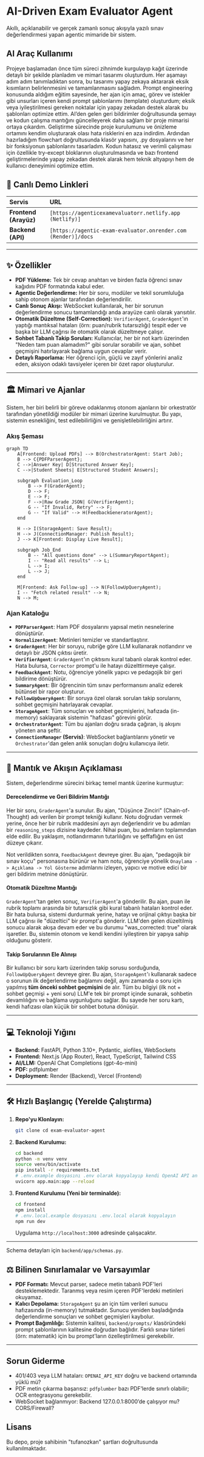# AI-Driven Exam Evaluator Agent

Akıllı, açıklanabilir ve gerçek zamanlı sonuç akışıyla yazılı sınav değerlendirmesi yapan agentic mimaride bir sistem.

## AI Araç Kullanımı

Projeye başlamadan önce tüm süreci zihnimde kurgulayıp kağıt üzerinde detaylı bir şekilde planladım ve mimari tasarımı oluşturdum. Her aşamayı adım adım tanımladıktan sonra, bu tasarımı yapay zekaya aktararak eksik kısımların belirlenmesini ve tamamlanmasını sağladım. Prompt engineering konusunda aldığım eğitim sayesinde, her ajan için amaç, görev ve istekler gibi unsurları içeren kendi prompt şablonlarımı (template) oluşturdum; eksik veya iyileştirilmesi gereken noktalar için yapay zekadan destek alarak bu şablonları optimize ettim. AI’den gelen geri bildirimler doğrultusunda şemayı ve kodun çalışma mantığını güncelleyerek daha sağlam bir proje mimarisi ortaya çıkardım. Geliştirme sürecinde proje kurulumunu ve önizleme ortamını kendim oluşturarak olası hata risklerini en aza indirdim. Ardından hazırladığım flowchart doğrultusunda klasör yapısını, .py dosyalarını ve her bir fonksiyonun şablonlarını tasarladım. Kodun hatasız ve verimli çalışması için özellikle try-except bloklarının oluşturulmasında ve bazı frontend geliştirmelerinde yapay zekadan destek alarak hem teknik altyapıyı hem de kullanıcı deneyimini optimize ettim.

## 🚀 Canlı Demo Linkleri

| Servis                | URL                                                           |
| :-------------------- | :------------------------------------------------------------ |
| **Frontend (Arayüz)** | `[https://agenticexamevaluatorr.netlify.app (Netlify)]`       |
| **Backend (API)**     | `[https://agentic-exam-evaluator.onrender.com (Render)]/docs` |

---

## ✨ Özellikler

- **PDF Yükleme:** Tek bir cevap anahtarı ve birden fazla öğrenci sınav kağıdını PDF formatında kabul eder.
- **Agentic Değerlendirme:** Her bir soru, modüler ve tekil sorumluluğa sahip otonom ajanlar tarafından değerlendirilir.
- **Canlı Sonuç Akışı:** WebSocket kullanılarak, her bir sorunun değerlendirme sonucu tamamlandığı anda arayüze canlı olarak yansıtılır.
- **Otomatik Düzeltme (Self-Correction):** `VerifierAgent`, `GraderAgent`'ın yaptığı mantıksal hataları (örn: puan/rubrik tutarsızlığı) tespit eder ve başka bir LLM çağrısı ile otomatik olarak düzeltmeye çalışır.
- **Sohbet Tabanlı Takip Soruları:** Kullanıcılar, her bir not kartı üzerinden "Neden tam puan alamadım?" gibi sorular sorabilir ve ajan, sohbet geçmişini hatırlayarak bağlama uygun cevaplar verir.
- **Detaylı Raporlama:** Her öğrenci için, güçlü ve zayıf yönlerini analiz eden, aksiyon odaklı tavsiyeler içeren bir özet rapor oluşturulur.

---

## 🏛️ Mimari ve Ajanlar

Sistem, her biri belirli bir göreve odaklanmış otonom ajanların bir orkestratör tarafından yönetildiği modüler bir mimari üzerine kurulmuştur. Bu yapı, sistemin esnekliğini, test edilebilirliğini ve genişletilebilirliğini artırır.

### Akış Şeması

```mermaid
graph TD
    A[Frontend: Upload PDFs] --> B(OrchestratorAgent: Start Job);
    B --> C{PDFParserAgent};
    C -->|Answer Key| D[Structured Answer Key];
    C -->|Student Sheets| E[Structured Student Answers];

    subgraph Evaluation_Loop
        B --> F(GraderAgent);
        D --> F;
        E --> F;
        F -->|Raw Grade JSON| G(VerifierAgent);
        G -- "If Invalid, Retry" --> F;
        G -- "If Valid" --> H(FeedbackGeneratorAgent);
    end

    H --> I(StorageAgent: Save Result);
    H --> J(ConnectionManager: Publish Result);
    J --> K[Frontend: Display Live Result];

    subgraph Job_End
        B -- "All questions done" --> L(SummaryReportAgent);
        I -- "Read all results" --> L;
        L --> I;
        L --> J;
    end

    M[Frontend: Ask Follow-up] --> N(FollowUpQueryAgent);
    I -- "Fetch related result" --> N;
    N --> M;
```

### Ajan Kataloğu

- **`PDFParserAgent`**: Ham PDF dosyalarını yapısal metin nesnelerine dönüştürür.
- **`NormalizerAgent`**: Metinleri temizler ve standartlaştırır.
- **`GraderAgent`**: Her bir soruyu, rubriğe göre LLM kullanarak notlandırır ve detaylı bir JSON çıktısı üretir.
- **`VerifierAgent`**: `GraderAgent`'ın çıktısını kural tabanlı olarak kontrol eder. Hata bulursa, `Corrector` prompt'u ile hatayı düzelttirmeye çalışır.
- **`FeedbackAgent`**: Notu, öğrenciye yönelik yapıcı ve pedagojik bir geri bildirime dönüştürür.
- **`SummaryAgent`**: Bir öğrencinin tüm sınav performansını analiz ederek bütünsel bir rapor oluşturur.
- **`FollowUpQueryAgent`**: Bir soruya özel olarak sorulan takip sorularını, sohbet geçmişini hatırlayarak cevaplar.
- **`StorageAgent`**: Tüm sonuçları ve sohbet geçmişlerini, hafızada (in-memory) saklayarak sistemin "hafızası" görevini görür.
- **`OrchestratorAgent`**: Tüm bu ajanları doğru sırada çağıran, iş akışını yöneten ana şeftir.
- **`ConnectionManager` (Servis)**: WebSocket bağlantılarını yönetir ve `Orchestrator`'dan gelen anlık sonuçları doğru kullanıcıya iletir.

---

## 🧠 Mantık ve Akışın Açıklaması

Sistem, değerlendirme sürecini birkaç temel mantık üzerine kurmuştur:

#### Derecelendirme ve Geri Bildirim Mantığı

Her bir soru, `GraderAgent`'a sunulur. Bu ajan, "Düşünce Zinciri" (Chain-of-Thought) adı verilen bir prompt tekniği kullanır. Notu doğrudan vermek yerine, önce her bir rubrik maddesini ayrı ayrı değerlendirir ve bu adımları bir `reasoning_steps` dizisine kaydeder. Nihai puan, bu adımların toplamından elde edilir. Bu yaklaşım, notlandırmanın tutarlılığını ve şeffaflığını en üst düzeye çıkarır.

Not verildikten sonra, `FeedbackAgent` devreye girer. Bu ajan, "pedagojik bir sınav koçu" personasına bürünür ve ham notu, öğrenciye yönelik `Onaylama -> Açıklama -> Yol Gösterme` adımlarını izleyen, yapıcı ve motive edici bir geri bildirim metnine dönüştürür.

#### Otomatik Düzeltme Mantığı

`GraderAgent`'tan gelen sonuç, `VerifierAgent`'a gönderilir. Bu ajan, puan ile rubrik toplamı arasında bir tutarsızlık gibi kural tabanlı hataları kontrol eder. Bir hata bulursa, sistemi durdurmak yerine, hatayı ve orijinal çıktıyı başka bir LLM çağrısı ile "düzeltici" bir prompt'a gönderir. LLM'den gelen düzeltilmiş sonucu alarak akışa devam eder ve bu durumu "was_corrected: true" olarak işaretler. Bu, sistemin otonom ve kendi kendini iyileştiren bir yapıya sahip olduğunu gösterir.

#### Takip Sorularının Ele Alınışı

Bir kullanıcı bir soru kartı üzerinden takip sorusu sorduğunda, `FollowUpQueryAgent` devreye girer. Bu ajan, `StorageAgent`'ı kullanarak sadece o sorunun ilk değerlendirme bağlamını değil, aynı zamanda o soru için yapılmış **tüm önceki sohbet geçmişini** de alır. Tüm bu bilgiyi (ilk not + sohbet geçmişi + yeni soru) LLM'e tek bir prompt içinde sunarak, sohbetin devamlılığını ve bağlama uygunluğunu sağlar. Bu sayede her soru kartı, kendi hafızası olan küçük bir sohbet botuna dönüşür.

---

## 💻 Teknoloji Yığını

- **Backend:** FastAPI, Python 3.10+, Pydantic, aiofiles, WebSockets
- **Frontend:** Next.js (App Router), React, TypeScript, Tailwind CSS
- **AI/LLM:** OpenAI Chat Completions (gpt-4o-mini)
- **PDF:** pdfplumber
- **Deployment:** Render (Backend), Vercel (Frontend)

---

## 🛠️ Hızlı Başlangıç (Yerelde Çalıştırma)

1.  **Repo'yu Klonlayın:**

    ```bash
    git clone cd exam-evaluator-agent
    ```

2.  **Backend Kurulumu:**

    ```bash
    cd backend
    python -m venv venv
    source venv/bin/activate
    pip install -r requirements.txt
    # .env.example dosyasını .env olarak kopyalayıp kendi OpenAI API anahtarınızı girin
    uvicorn app.main:app --reload
    ```

3.  **Frontend Kurulumu (Yeni bir terminalde):**
    ```bash
    cd frontend
    npm install
    # .env.local.example dosyasını .env.local olarak kopyalayın
    npm run dev
    ```
    Uygulama `http://localhost:3000` adresinde çalışacaktır.

---

Schema detayları için `backend/app/schemas.py`.

## ⚖️ Bilinen Sınırlamalar ve Varsayımlar

- **PDF Formatı:** Mevcut parser, sadece metin tabanlı PDF'leri desteklemektedir. Taranmış veya resim içeren PDF'lerdeki metinleri okuyamaz.
- **Kalıcı Depolama:** `StorageAgent` şu an için tüm verileri sunucu hafızasında (in-memory) tutmaktadır. Sunucu yeniden başladığında değerlendirme sonuçları ve sohbet geçmişleri kaybolur.
- **Prompt Bağımlılığı:** Sistemin kalitesi, `backend/prompts/` klasöründeki prompt şablonlarının kalitesine doğrudan bağlıdır. Farklı sınav türleri (örn: matematik) için bu prompt'ların özelleştirilmesi gerekebilir.

---

## Sorun Giderme

- 401/403 veya LLM hataları: `OPENAI_API_KEY` doğru ve backend ortamında yüklü mü?
- PDF metin çıkarma başarısız: `pdfplumber` bazı PDF’lerde sınırlı olabilir; OCR entegrasyonu gerekebilir.
- WebSocket bağlanmıyor: Backend 127.0.0.1:8000’de çalışıyor mu? CORS/Firewall?

## Lisans

Bu depo, proje sahibinin "tufanozkan" şartları doğrultusunda kullanılmaktadır.
